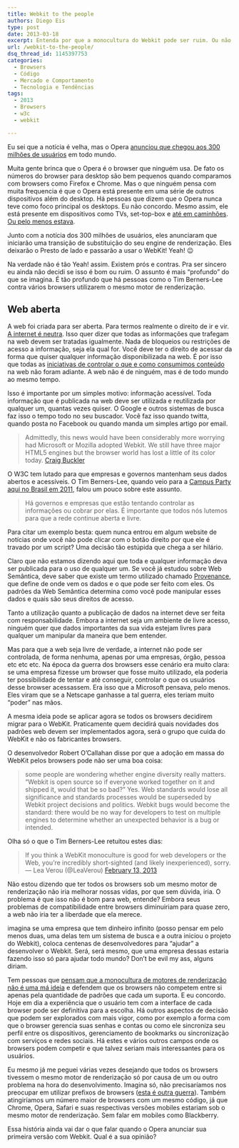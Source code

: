 ```yaml
---
title: Webkit to the people
authors: Diego Eis
type: post
date: 2013-03-18
excerpt: Entenda por que a monocultura do Webkit pode ser ruim. Ou não.
url: /webkit-to-the-people/
dsq_thread_id: 1145397753
categories:
  - Browsers
  - Código
  - Mercado e Comportamento
  - Tecnologia e Tendências
tags:
  - 2013
  - Browsers
  - w3c
  - webkit

---
```

Eu sei que a notícia é velha, mas o Opera [anunciou que chegou aos 300 milhões de usuários][1] em todo mundo. 

Muita gente brinca que o Opera é o browser que ninguém usa. De fato os números do browser para desktop são bem pequenos quando comparamos com browsers como Firefox e Chrome. Mas o que ninguém pensa com muita frequencia é que o Opera está presente em uma série de outros dispositivos além do desktop. Há pessoas que dizem que o Opera nunca teve como foco principal os desktops. Eu não concordo. Mesmo assim, ele está presente em dispositivos como TVs, set-top-box e [até em caminhões][2]. [Ou pelo menos estava][3].

Junto com a notícia dos 300 milhões de usuários, eles anunciaram que iniciarão uma transição de substituição do seu engine de renderização. Eles deixarão o Presto de lado e passarão a usar o WebKit! Yeah! 😉

Na verdade não é tão Yeah! assim. Existem prós e contras. Pra ser sincero eu ainda não decidi se isso é bom ou ruim. O assunto é mais &#8220;profundo&#8221; do que se imagina. É tão profundo que há pessoas como o Tim Berners-Lee contra vários browsers utilizarem o mesmo motor de renderização.

## Web aberta

A web foi criada para ser aberta. Para termos realmente o direito de ir e vir. [A internet é neutra][4]. Isso quer dizer que todas as informações que trafegam na web devem ser tratadas igualmente. Nada de bloqueios ou restrições de acesso a informação, seja ela qual for. Você deve ter o direito de acessar da forma que quiser qualquer informação disponibilizada na web. É por isso que todas as [iniciativas de controlar o que e como consumimos conteúdo][5] na web não foram adiante. A web não é de ninguém, mas é de todo mundo ao mesmo tempo.

Isso é importante por um simples motivo: informação acessível. Toda informação que é publicada na web deve ser utilizada e reutilizada por qualquer um, quantas vezes quiser. O Google e outros sistemas de busca faz isso o tempo todo no seu buscador. Você faz isso quando twitta, quando posta no Facebook ou quando manda um simples artigo por email.

> Admittedly, this news would have been considerably more worrying had Microsoft or Mozilla adopted Webkit. We still have three major HTML5 engines but the browser world has lost a little of its color today. [Craig Buckler][6]

O W3C tem lutado para que empresas e governos mantenham seus dados abertos e acessíveis. O Tim Berners-Lee, quando veio para a [Campus Party aqui no Brasil em 2011][7], falou um pouco sobre este assunto.

> Há governos e empresas que estão tentando controlar as informações ou cobrar por elas. É importante que todos nós lutemos para que a rede continue aberta e livre.

Para citar um exemplo besta: quem nunca entrou em algum website de notícias onde você não pode clicar com o botão direito por que ele é travado por um script? Uma decisão tão estúpida que chega a ser hilário.

Claro que não estamos dizendo aqui que toda e qualquer informação deva ser publicada para o uso de qualquer um. Se você já estudou sobre Web Semântica, deve saber que existe um termo utilizado chamado [Provenance][8], que define de onde vem os dados e o que pode ser feito com eles. Os padrões da Web Semântica determina como você pode manipular esses dados e quais são seus direitos de acesso.

Tanto a utilização quanto a publicação de dados na internet deve ser feita com responsabilidade. Embora a internet seja um ambiente de livre acesso, ninguém quer que dados importantes da sua vida estejam livres para qualquer um manipular da maneira que bem entender.

Mas para que a web seja livre de verdade, a internet não pode ser controlada, de forma nenhuma, apenas por uma empresas, órgão, pessoa etc etc etc. Na época da guerra dos browsers esse cenário era muito clara: se uma empresa fizesse um browser que fosse muito utilizado, ela poderia ter possibilidade de tentar e até conseguir, controlar o que os usuários desse browser acessassem. Era isso que a Microsoft pensava, pelo menos. Eles viram que se a Netscape ganhasse a tal guerra, eles teriam muito &#8220;poder&#8221; nas mãos.

A mesma ideia pode se aplicar agora se todos os browsers decidirem migrar para o WebKit. Praticamente quem decidirá quais novidades dos padrões web devem ser implementados agora, será o grupo que cuida do WebKit e não os fabricantes browsers.

O desenvolvedor Robert O’Callahan disse por que a adoção em massa do WebKit pelos browsers pode não ser uma boa coisa:

> some people are wondering whether engine diversity really matters. &#8220;Webkit is open source so if everyone worked together on it and shipped it, would that be so bad?&#8221; Yes. Web standards would lose all significance and standards processes would be superseded by Webkit project decisions and politics. Webkit bugs would become the standard: there would be no way for developers to test on multiple engines to determine whether an unexpected behavior is a bug or intended.

Olha só o que o Tim Berners-Lee retuitou estes dias:

<blockquote class="twitter-tweet">
  <p>
    If you think a WebKit monoculture is good for web developers or the Web, you’re incredibly short-sighted (and likely inexperienced), sorry.&mdash; Lea Verou (@LeaVerou) <a href="https://twitter.com/LeaVerou/status/301727973273391104">February 13, 2013</a>
  </p>
</blockquote>

Não estou dizendo que ter todos os browsers sob um mesmo motor de renderização não iria melhorar nossas vidas, por que sem dúvida, iria. O problema é que isso não é bom para web, entende? Embora seus problemas de compatibilidade entre browsers diminuiriam para quase zero, a web não iria ter a liberdade que ela merece.

imagina se uma empresa que tem dinheiro infinito (posso pensar em pelo menos duas, uma delas tem um sistema de busca e a outra iniciou o projeto do Webkit), coloca centenas de desenvolvedores para &#8220;ajudar&#8221; a desenvolver o Webkit. Será, será mesmo, que uma empresa dessas estaria fazendo isso só para ajudar todo mundo? Don&#8217;t be evil my ass, alguns diriam.

Tem pessoas que [pensam que a monocultura de motores de renderização não é uma má ideia][9] e defendem que os browsers não competem entre si apenas pela quantidade de padrões que cada um suporta. E eu concordo. Hoje em dia a experiência que o usuário tem com a interface de cada browser pode ser definitiva para a escolha. Há outros aspectos de decisão que podem ser explorados com mais vigor, como por exemplo a forma com que o browser gerencia suas senhas e contas ou como ele sincroniza seu perfil entre os dispositivos, gerenciamento de bookmarks ou sincronização com serviços e redes sociais. Há estes e vários outros campos onde os browsers podem competir e que talvez seriam mais interessantes para os usuários.

Eu mesmo já me peguei várias vezes desejando que todos os browsers tivessem o mesmo motor de renderização só por causa de um ou outro problema na hora do desenvolvimento. Imagina só, não precisaríamos nos preocupar em utilizar prefixos de browsers ([esta é outra guerra][10]). Também atingiríamos um número maior de browsers com um mesmo código, já que Chrome, Opera, Safari e suas respectivas versões mobiles estariam sob o mesmo motor de renderização. Sem falar em mobiles como Blackberry.

Essa história ainda vai dar o que falar quando o Opera anunciar sua primeira versão com Webkit. Qual é a sua opinião?

 [1]: http://www.opera.com/press/releases/2013/02/13/
 [2]: http://techcrunch.com/2009/04/02/opera-browser-chosen-for-mobile-office-computer-in-ford-pickup-trucks/
 [3]: http://business.opera.com/press/releases/2009/04/02_2/
 [4]: http://pt.wikipedia.org/wiki/Neutralidade_da_rede
 [5]: http://tecnologia.terra.com.br/internet/google-e-casa-branca-somam-46-mi-de-assinaturas-contra-sopa,a6a8fe32cdbda310VgnCLD200000bbcceb0aRCRD.html
 [6]: http://www.sitepoint.com/opera-switches-to-webkit-rendering-engine/
 [7]: http://revistagalileu.globo.com/Revista/Common/0,,EMI203321-17770,00-AL+GORE+E+TIM+BERNERS+LEE+FALAM+SOBRE+LIBERDADE+DE+INFORMACAO+NA+CAMPUS+PAR.html
 [8]: http://www.w3.org/2005/Incubator/prov/wiki/What_Is_Provenance
 [9]: http://braintrace.ru/posts/2013-02-14-opera-and-webkit-good-or-bad.html
 [10]: http://tableless.com.br/prefixos-dos-browsers-a-web-precisa-de-voce/
